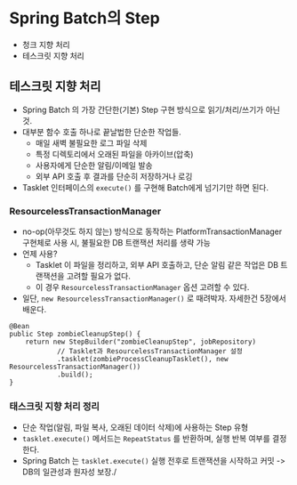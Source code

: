 # Spring Batch의 Step
- 청크 지향 처리
- 테스크릿 지향 처리

## 테스크릿 지향 처리
- Spring Batch 의 가장 간단한(기본) Step 구현 방식으로 읽기/처리/쓰기가 아닌 것.
- 대부분 함수 호출 하나로 끝날법한 단순한 작업들.
  - 매일 새벽 불필요한 로그 파일 삭제
  - 특정 디렉토리에서 오래된 파일을 아카이브(압축)
  - 사용자에게 단순한 알림/이메일 발송
  - 외부 API 호출 후 결과를 단순히 저장하거나 로깅
- Tasklet 인터페이스의 `execute()` 를 구현해 Batch에게 넘기기만 하면 된다.

### ResourcelessTransactionManager
- no-op(아무것도 하지 않는) 방식으로 동작하는 PlatformTransactionManager 구현체로 사용 시, 불필요한 DB 트랜잭션 처리를 생략 가능
- 언제 사용?
  - Tasklet 이 파일을 정리하고, 외부 API 호출하고, 단순 알림 같은 작업은 DB 트랜잭션을 고려할 필요가 없다.
  - 이 경우 `ResourcelessTransactionManager` 옵션 고려할 수 있다.
- 일단, `new ResourcelessTransactionManager()` 로 때려박자. 자세한건 5장에서 배운다.
```angular2html
@Bean
public Step zombieCleanupStep() {
    return new StepBuilder("zombieCleanupStep", jobRepository)
            // Tasklet과 ResourcelessTransactionManager 설정
            .tasklet(zombieProcessCleanupTasklet(), new ResourcelessTransactionManager())
            .build();
}
```

### 태스크릿 지향 처리 정리
- 단순 작업(알림, 파일 복사, 오래된 데이터 삭제)에 사용하는 Step 유형
- `tasklet.execute()` 메서드는 `RepeatStatus` 를 반환하며, 실행 반복 여부를 결정한다.
- Spring Batch 는 `tasklet.execute()` 실행 전후로 트랜잭션을 시작하고 커밋 -> DB의 일관성과 원자성 보장./
